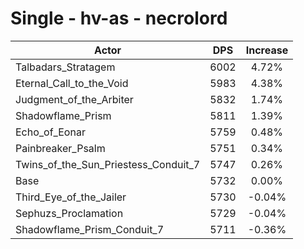 # Single - hv-as - necrolord
| Actor | DPS | Increase |
|---|:---:|:---:|
|Talbadars_Stratagem|6002|4.72%|
|Eternal_Call_to_the_Void|5983|4.38%|
|Judgment_of_the_Arbiter|5832|1.74%|
|Shadowflame_Prism|5811|1.39%|
|Echo_of_Eonar|5759|0.48%|
|Painbreaker_Psalm|5751|0.34%|
|Twins_of_the_Sun_Priestess_Conduit_7|5747|0.26%|
|Base|5732|0.00%|
|Third_Eye_of_the_Jailer|5730|-0.04%|
|Sephuzs_Proclamation|5729|-0.04%|
|Shadowflame_Prism_Conduit_7|5711|-0.36%|
